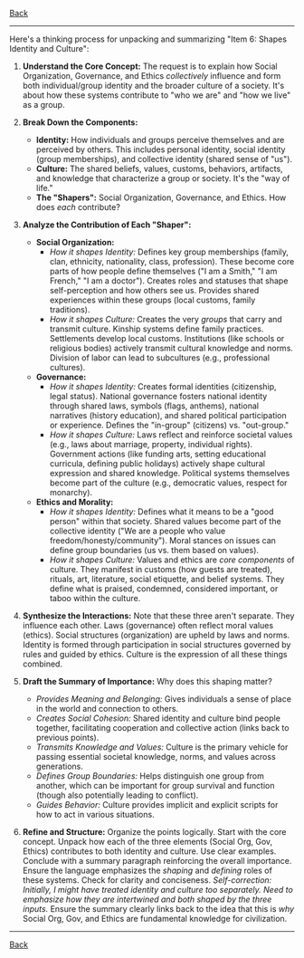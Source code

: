 [Back](README.md)

---

Here's a thinking process for unpacking and summarizing "Item 6: Shapes Identity and Culture":

1.  **Understand the Core Concept:** The request is to explain how Social Organization, Governance, and Ethics *collectively* influence and form both individual/group identity and the broader culture of a society. It's about how these systems contribute to "who we are" and "how we live" as a group.

2.  **Break Down the Components:**
    *   **Identity:** How individuals and groups perceive themselves and are perceived by others. This includes personal identity, social identity (group memberships), and collective identity (shared sense of "us").
    *   **Culture:** The shared beliefs, values, customs, behaviors, artifacts, and knowledge that characterize a group or society. It's the "way of life."
    *   **The "Shapers":** Social Organization, Governance, and Ethics. How does *each* contribute?

3.  **Analyze the Contribution of Each "Shaper":**
    *   **Social Organization:**
        *   *How it shapes Identity:* Defines key group memberships (family, clan, ethnicity, nationality, class, profession). These become core parts of how people define themselves ("I am a Smith," "I am French," "I am a doctor"). Creates roles and statuses that shape self-perception and how others see us. Provides shared experiences within these groups (local customs, family traditions).
        *   *How it shapes Culture:* Creates the very *groups* that carry and transmit culture. Kinship systems define family practices. Settlements develop local customs. Institutions (like schools or religious bodies) actively transmit cultural knowledge and norms. Division of labor can lead to subcultures (e.g., professional cultures).
    *   **Governance:**
        *   *How it shapes Identity:* Creates formal identities (citizenship, legal status). National governance fosters national identity through shared laws, symbols (flags, anthems), national narratives (history education), and shared political participation or experience. Defines the "in-group" (citizens) vs. "out-group."
        *   *How it shapes Culture:* Laws reflect and reinforce societal values (e.g., laws about marriage, property, individual rights). Government actions (like funding arts, setting educational curricula, defining public holidays) actively shape cultural expression and shared knowledge. Political systems themselves become part of the culture (e.g., democratic values, respect for monarchy).
    *   **Ethics and Morality:**
        *   *How it shapes Identity:* Defines what it means to be a "good person" within that society. Shared values become part of the collective identity ("We are a people who value freedom/honesty/community"). Moral stances on issues can define group boundaries (us vs. them based on values).
        *   *How it shapes Culture:* Values and ethics are *core components* of culture. They manifest in customs (how guests are treated), rituals, art, literature, social etiquette, and belief systems. They define what is praised, condemned, considered important, or taboo within the culture.

4.  **Synthesize the Interactions:** Note that these three aren't separate. They influence each other. Laws (governance) often reflect moral values (ethics). Social structures (organization) are upheld by laws and norms. Identity is formed through participation in social structures governed by rules and guided by ethics. Culture is the expression of all these things combined.

5.  **Draft the Summary of Importance:** Why does this shaping matter?
    *   *Provides Meaning and Belonging:* Gives individuals a sense of place in the world and connection to others.
    *   *Creates Social Cohesion:* Shared identity and culture bind people together, facilitating cooperation and collective action (links back to previous points).
    *   *Transmits Knowledge and Values:* Culture is the primary vehicle for passing essential societal knowledge, norms, and values across generations.
    *   *Defines Group Boundaries:* Helps distinguish one group from another, which can be important for group survival and function (though also potentially leading to conflict).
    *   *Guides Behavior:* Culture provides implicit and explicit scripts for how to act in various situations.

6.  **Refine and Structure:** Organize the points logically. Start with the core concept. Unpack how each of the three elements (Social Org, Gov, Ethics) contributes to both identity and culture. Use clear examples. Conclude with a summary paragraph reinforcing the overall importance. Ensure the language emphasizes the *shaping* and *defining* roles of these systems. Check for clarity and conciseness. *Self-correction: Initially, I might have treated identity and culture too separately. Need to emphasize how they are intertwined and both shaped by the three inputs.* Ensure the summary clearly links back to the idea that this is *why* Social Org, Gov, and Ethics are fundamental knowledge for civilization.

---

[Back](README.md)
